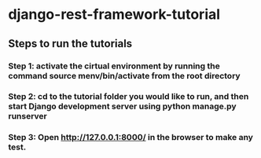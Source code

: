 # django-rest-framework-tutorial

## Steps to run the tutorials

### Step 1: activate the cirtual environment by running the command source menv/bin/activate from the root directory 
### Step 2: cd to the tutorial folder you would like to run, and then start Django development server using python manage.py runserver
### Step 3: Open http://127.0.0.1:8000/ in the browser to make any test.
